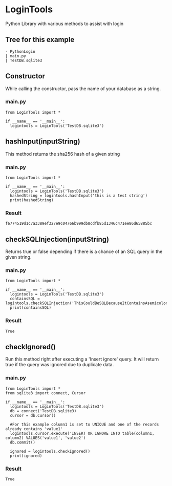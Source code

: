 # LoginTools
Python Library with various methods to assist with login

## Tree for this example
```
- PythonLogin
| main.py
| TestDB.sqlite3
```
## Constructor
While calling the constructor, pass the name of your database as a string.
### main.py
```
from LoginTools import *

if __name__ == '__main__':
  logintools = LoginTools('TestDB.sqlite3')
```

## hashInput(inputString)
This method returns the sha256 hash of a given string
### main.py
```
from LoginTools import *

if __name__ == '__main__':
  logintools = LoginTools('TestDB.sqlite3')
  hashedString = logintools.hashInput('this is a test string')
  print(hashedString)
```
### Result
```
f6774519d1c7a3389ef327e9c04766b999db8cdfb85d1346c471ee86d65885bc
```

## checkSQLInjection(inputString)
Returns true or false depending if there is a chance of an SQL query in the given string.
### main.py
```
from LoginTools import *

if __name__ == '__main__':
  logintools = LoginTools('TestDB.sqlite3')
  containsSQL = logintools.checkSQLInjection('ThisCouldBeSQLBecauseItContainsAsemicolon;')
  print(containsSQL)
```
### Result
```
True
```

## checkIgnored()
Run this method right after executing a 'Insert ignore' query. It will return true if the query was ignored due to duplicate data.
### main.py
```
from LoginTools import *
from sqlite3 import connect, Cursor

if __name__ == '__main__':
  logintools = LoginTools('TestDB.sqlite3')
  db = connect('TestDB.sqlite3)
  cursor = db.Cursor()
  
  #For this example column1 is set to UNIQUE and one of the records already contains 'value1'
  logintools.cursor.execute('INSERT OR IGNORE INTO table(column1, column2) VALUES('value1', 'value2')
  db.commit()
  
  ignored = logintools.checkIgnored()
  print(ignored)
```
### Result
```
True
```
